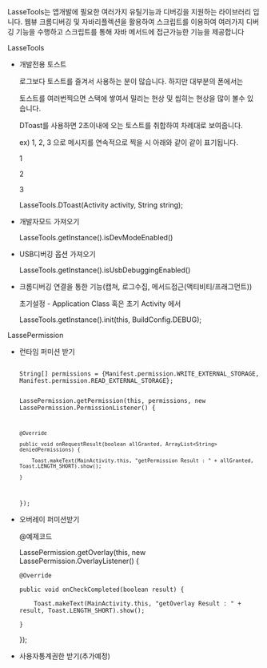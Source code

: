 LasseTools는 앱개발에 필요한 여러가지 유틸기능과 디버깅을 지원하는 라이브러리 입니다.
웹뷰 크롬디버깅 및 자바리플렉션을 활용하여 스크립트를 이용하여 
여러가지 디버깅 기능을 수행하고 스크립트를 통해 자바 메서드에 접근가능한 기능을 제공합니다

LasseTools


- 개발전용 토스트

  로그보다 토스트를 즐겨서 사용하는 분이 많습니다. 하지만 대부분의 폰에서는
  
  토스트를 여러번찍으면 스택에 쌓여서 밀리는 현상 및 씹히는 현상을 많이 볼수 있습니다.
  
  DToast를 사용하면 2초이내에 오는 토스트를 취합하여 차례대로 보여줍니다. 
  
  ex) 1, 2, 3 으로 메시지를 연속적으로 찍을 시 아래와 같이 같이 표기됩니다.
  
  1
  
  2
  
  3 
  
  
  LasseTools.DToast(Activity activity, String string);

- 개발자모드 가져오기
  
  LasseTools.getInstance().isDevModeEnabled()

- USB디버깅 옵션 가져오기
  
  LasseTools.getInstance().isUsbDebuggingEnabled()
  
- 크롬디버깅 연결을 통한 기능(캡쳐, 로그수집, 메서드접근(액티비티/프래그먼트))

  초기설정 - Application Class 혹은 초기 Activity 에서 
  
  LasseTools.getInstance().init(this, BuildConfig.DEBUG);
  


LassePermission
- 런타임 퍼미션 받기

  <code>
  String[] permissions = {Manifest.permission.WRITE_EXTERNAL_STORAGE, Manifest.permission.READ_EXTERNAL_STORAGE};
  
  LassePermission.getPermission(this, permissions, new LassePermission.PermissionListener() {
  
      @Override
      
      public void onRequestResult(boolean allGranted, ArrayList<String> deniedPermissions) {
      
          Toast.makeText(MainActivity.this, "getPermission Result : " + allGranted, Toast.LENGTH_SHORT).show();  
          
      }
      
  });
  </code>
  
- 오버레이 퍼미션받기

  @예제코드
  
  LassePermission.getOverlay(this, new LassePermission.OverlayListener() {
  
      @Override
      
      public void onCheckCompleted(boolean result) {
      
          Toast.makeText(MainActivity.this, "getOverlay Result : " + result, Toast.LENGTH_SHORT).show();
          
      }
      
  });
  
- 사용자통계권한 받기(추가예정)
